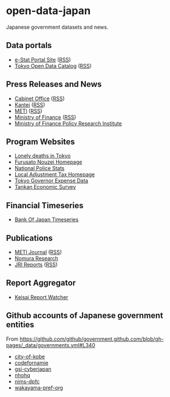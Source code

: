 # open-data-japan
Japanese government datasets and news.

<!-- - TODO: Split the sites between those with an rss feed and those without. For those without, generate rss feed with change-detector. Then load all into freshrss. 
- TODO: Switch change-detector to docker version -->

## Data portals

- [e-Stat Portal Site](https://www.e-stat.go.jp/whats-new) ([RSS](https://www.e-stat.go.jp/news/rss/xml?refTarget=0101&haisinType=0100&category=all))
- [Tokyo Open Data Catalog](https://catalog.data.metro.tokyo.lg.jp/dataset) ([RSS](https://catalog.data.metro.tokyo.lg.jp/feeds/dataset.atom))

## Press Releases and News

- [Cabinet Office](https://www.cao.go.jp/index.html) ([RSS](https://www.cao.go.jp/rss/news.rdf))
- [Kantei](https://www.kantei.go.jp/) ([RSS](https://www.kantei.go.jp/index-jnews.rdf))
- [METI](https://www.meti.go.jp/press/index.html) ([RSS](https://www.meti.go.jp/ml_index_release_atom.xml))
- [Ministry of Finance](https://www.mof.go.jp) ([RSS](https://www.mof.go.jp/news.rss))
- [Ministry of Finance Policy Research Institute](https://www.mof.go.jp/pri/index.htm)

## Program Websites

- [Lonely deaths in Tokyo](https://www.fukushihoken.metro.tokyo.lg.jp/kansatsu/kodokushitoukei/index.html)
- [Furusato Nouzei Homepage](https://www.soumu.go.jp/main_sosiki/jichi_zeisei/czaisei/czaisei_seido/furusato/archive/)
- [National Police Stats](https://www.npa.go.jp/publications/statistics/sousa/statistics.html)
- [Local Adjustment Tax Homepage](https://www.soumu.go.jp/main_sosiki/c-zaisei/kouhu.html)
- [Tokyo Governor Expense Data](https://www.metro.tokyo.lg.jp/tosei/governor/governor/kosaihi/index.html)
- [Tankan Economic Survey](https://www.boj.or.jp/statistics/tk/index.htm/)

## Financial Timeseries

- [Bank Of Japan Timeseries](https://www.stat-search.boj.or.jp/index_en.html)

## Publications

- [METI Journal](https://journal.meti.go.jp/) ([RSS](https://meti-journal.jp/rss))
- [Nomura Research](https://www.nri.com/jp/knowledge/blog/lst?showall=True)
- [JRI Reports](https://www.jri.co.jp/report/year/) ([RSS](https://www.jri.co.jp/xml.jsp?id=12966))

## Report Aggregator

- [Keisai Report Watcher](http://www3.keizaireport.com/)

## Github accounts of Japanese government entities
From https://github.com/github/government.github.com/blob/gh-pages/_data/governments.yml#L340

- [city-of-kobe](https://github.com/city-of-kobe/)
- [codefornamie](https://github.com/codefornamie)
- [gsi-cyberjapan](https://github.com/gsi-cyberjapan)
- [nhohq](https://github.com/nhohq)
- [nims-dpfc](https://github.com/nims-dpfc)
- [wakayama-pref-org](https://github.com/wakayama-pref-org)



